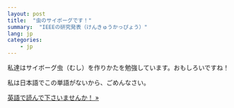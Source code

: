 ```yaml
---
layout: post
title:  "虫のサイボーグです！"
summary:  "IEEEの研究発表（けんきゅうかっぴょう）"
lang: jp
categories:
    - jp
---
```


私達はサイボーグ虫（むし）を作りかたを勉強しています。おもしろいですね！

私は日本語でこの単語がないから、ごめんなさい。

<a href="http://ieeexplore.ieee.org/stamp/stamp.jsp?tp=&arnumber=6943923&isnumber=6943513" role="button" class="btn btn-primary btn-lg">
  英語で読んで下さいませんか！  &raquo;
</a>


